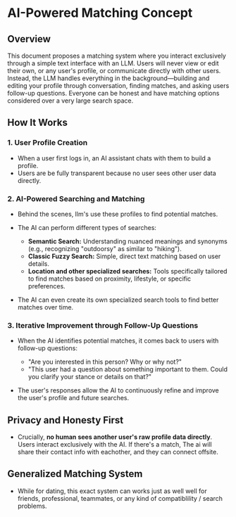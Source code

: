 # AI-Powered Matching Concept

## Overview

This document proposes a matching system where you interact exclusively through a simple text interface with an LLM. Users will never view or edit their own, or any user's profile, or communicate directly with other users. Instead, the LLM handles everything in the background—building and editing your profile through conversation, finding matches, and asking users follow-up questions. Everyone can be honest and have matching options considered over a very large search space.

## How It Works

### 1. User Profile Creation

* When a user first logs in, an AI assistant chats with them to build a profile.
* Users are be fully transparent because no user sees other user data directly.

### 2. AI-Powered Searching and Matching

* Behind the scenes, llm's use these profiles to find potential matches.
* The AI can perform different types of searches:

  * **Semantic Search:** Understanding nuanced meanings and synonyms (e.g., recognizing "outdoorsy" as similar to "hiking").
  * **Classic Fuzzy Search:** Simple, direct text matching based on user details.
  * **Location and other specialized searches:** Tools specifically tailored to find matches based on proximity, lifestyle, or specific preferences.
* The AI can even create its own specialized search tools to find better matches over time.

### 3. Iterative Improvement through Follow-Up Questions

* When the AI identifies potential matches, it comes back to users with follow-up questions:

  * "Are you interested in this person? Why or why not?"
  * "This user had a question about something important to them. Could you clarify your stance or details on that?"
* The user's responses allow the AI to continuously refine and improve the user's profile and future searches.

## Privacy and Honesty First

* Crucially, **no human sees another user's raw profile data directly**. Users interact exclusively with the AI. If there's a match, The ai will share their contact info with eachother, and they can connect offsite.

## Generalized Matching System

* While for dating, this exact system can works just as well well for friends, professional, teammates, or any kind of compatiblility / search problems.
